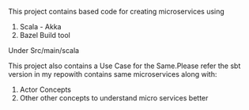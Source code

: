 This project contains based code for creating microservices using 
1. Scala - Akka
2. Bazel Build tool

Under Src/main/scala

This project also contains a Use Case for the Same.Please refer the sbt version in my repowith contains same microservices along with:
1. Actor Concepts
2. Other other concepts to understand micro services better